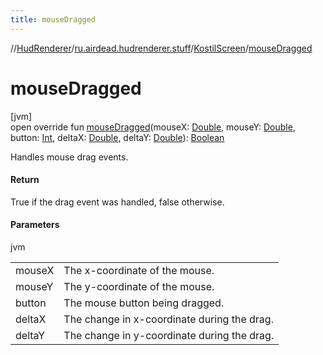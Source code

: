 ```yaml
---
title: mouseDragged
---
```

//[HudRenderer](../../../index.html)/[ru.airdead.hudrenderer.stuff](../index.html)/[KostilScreen](index.html)/[mouseDragged](mouse-dragged.html)



# mouseDragged



[jvm]\
open override fun [mouseDragged](mouse-dragged.html)(mouseX: [Double](https://kotlinlang.org/api/latest/jvm/stdlib/kotlin/-double/index.html), mouseY: [Double](https://kotlinlang.org/api/latest/jvm/stdlib/kotlin/-double/index.html), button: [Int](https://kotlinlang.org/api/latest/jvm/stdlib/kotlin/-int/index.html), deltaX: [Double](https://kotlinlang.org/api/latest/jvm/stdlib/kotlin/-double/index.html), deltaY: [Double](https://kotlinlang.org/api/latest/jvm/stdlib/kotlin/-double/index.html)): [Boolean](https://kotlinlang.org/api/latest/jvm/stdlib/kotlin/-boolean/index.html)



Handles mouse drag events.



#### Return



True if the drag event was handled, false otherwise.



#### Parameters


jvm

| | |
|---|---|
| mouseX | The x-coordinate of the mouse. |
| mouseY | The y-coordinate of the mouse. |
| button | The mouse button being dragged. |
| deltaX | The change in x-coordinate during the drag. |
| deltaY | The change in y-coordinate during the drag. |




